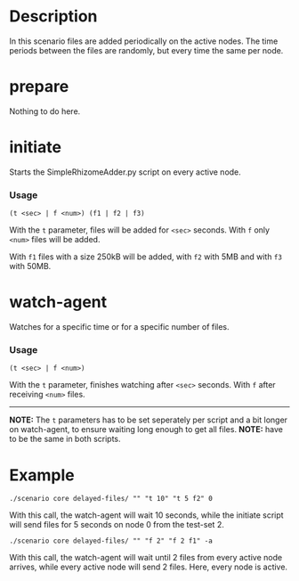 # Description
In this scenario files are added periodically on the active nodes. The time periods between the files are randomly, but every time the same per node.

# prepare
Nothing to do here.

# initiate
Starts the SimpleRhizomeAdder.py script on every active node.

### Usage
```
(t <sec> | f <num>) (f1 | f2 | f3)
```
With the `t` parameter, files will be added for `<sec>` seconds. With `f` only `<num>` files will be added.

With `f1` files with a size 250kB will be added, with `f2` with 5MB and with `f3` with 50MB.

# watch-agent
Watches for a specific time or for a specific number of files.

### Usage
```
(t <sec> | f <num>)
```
With the `t` parameter, finishes watching after `<sec>` seconds. With `f` after receiving `<num>` files.

---

**NOTE:** The `t` parameters has to be set seperately per script and a bit longer on watch-agent, to ensure waiting long enough to get all files.
**NOTE:** <num> have to be the same in both scripts.

# Example
```
./scenario core delayed-files/ "" "t 10" "t 5 f2" 0
```
With this call, the watch-agent will wait 10 seconds, while the initiate script will send files for 5 seconds on node 0 from the test-set 2.

```
./scenario core delayed-files/ "" "f 2" "f 2 f1" -a
```
With this call, the watch-agent will wait until 2 files from every active node arrives, while every active node will send 2 files. Here, every node is active.